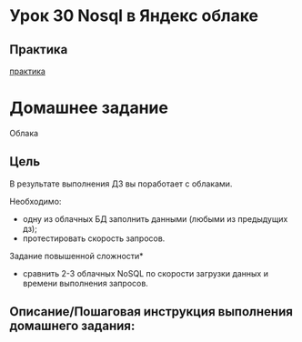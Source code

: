 # Урок 30 Nosql в Яндекс облаке 

## Практика

[практика](NoSQL_Yandex_cloud.md)

# Домашнее задание

Облака

## Цель

В результате выполнения ДЗ вы поработает с облаками.

Необходимо:

- одну из облачных БД заполнить данными (любыми из предыдущих дз);
- протестировать скорость запросов.

Задание повышенной сложности*

- сравнить 2-3 облачных NoSQL по скорости загрузки данных и времени выполнения запросов.

 
## Описание/Пошаговая инструкция выполнения домашнего задания:

